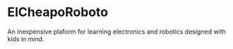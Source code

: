 ElCheapoRoboto
==============
An inexpensive plaform for learning electronics and robotics designed with kids in mind.
